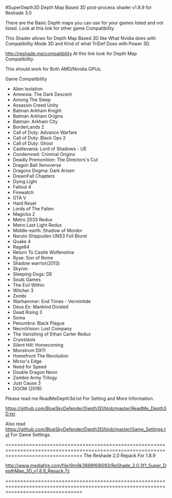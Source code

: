 #SuperDepth3D
Depth Map Based 3D post-process shader v1.8.9 for Reshade 3.0

There are the Basic Depth maps you can use for your games listed and not listed. Look at this link for other game Compatibility.

This Shader allows for Depth Map Based 3D like What Nvidia does with Compatibility Mode 3D and Kind of what TriDef Does with Power 3D. 

http://reshade.me/compatibility
At this link look for Depth Map Compatibility.

This should work for Both AMD/Nividia GPUs.

Game Compatibility

* Alien Isolation
* Amnesia: The Dark Descent
* Among The Sleep
* Assassin Creed Unity
* Batman Arkham Knight
* Batman Arkham Origins
* Batman: Arkham City
* BorderLands 2
* Call of Duty: Advance Warfare
* Call of Duty: Black Ops 2
* Call of Duty: Ghost
* Casltevania: Lord of Shadows - UE
* Condemned: Criminal Origins
* Deadly Premonition: The Directors's Cut
* Dragon Ball Xenoverse
* Dragons Dogma: Dark Arisen
* DreamFall Chapters
* Dying Light
* Fallout 4
* Firewatch
* GTA V
* Hard Reset
* Lords of The Fallen
* Magicka 2
* Metro 2033 Redux
* Metro Last Light Redux
* Middle-earth: Shadow of Mordor
* Naruto Shippuden UNS3 Full Blurst
* Quake 4
* Rage64
* Return To Castle Wolfenstine
* Ryse: Son of Rome
* Shadow warrior(2013)
* Skyrim
* Sleeping Dogs: DE
* Souls Games
* The Evil Within
* Witcher 3
* Zombi
* Warhammer: End Times - Vermintide
* Deus Ex: Mankind Divided
* Dead Rising 3
* Soma
* Penumbra: Black Plague
* NecroVision: Lost Company
* The Vanishing of Ethan Carter Redux
* Cryostasis
* Silent Hill: Homecoming
* Monstrum DX11
* Homefront The Revolution
* Mirror's Edge
* Need for Speed
* Double Dragon Neon
* Zombie Army Trilogy
* Just Cause 3
* DOOM (2016)

Please read me ReadMeDepth3d.txt For Setting and More Information.

https://github.com/BlueSkyDefender/Depth3D/blob/master/ReadMe_Depth3D.txt

Also read https://github.com/BlueSkyDefender/Depth3D/blob/master/Game_Settings.txt For Game Settings.
 
======================================================================================================================================
The Reshade 2.0 Repack For 1.8.9

http://www.mediafire.com/file/9m9k3888f69i093/ReShade_2.0.3f1_Super_DepthMap_3D_v1.8.9_Repack.7z

======================================================================================================================================
